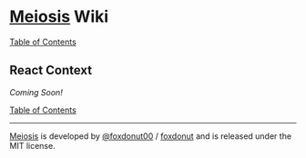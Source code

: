 # [Meiosis](http://meiosis.js.org) Wiki

[Table of Contents](toc.html)

## React Context

_Coming Soon!_

[Table of Contents](toc.html)

-----

[Meiosis](http://meiosis.js.org) is developed by [@foxdonut00](http://twitter.com/foxdonut00) / [foxdonut](https://github.com/foxdonut) and is released under the MIT license.
